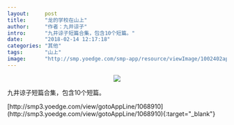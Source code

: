 ```yaml
---
layout:     post
title:      "龙的学校在山上"
author:     "作者：九井谅子"
intro:      "九井谅子短篇合集，包含10个短篇。"
date:       "2018-02-14 12:17:18"
categories: "其他"
tags:       "山上"
image:      "http://smp.yoedge.com/smp-app/resource/viewImage/1002402appline.png"
---
```

<div style="text-align: center">
<p><img src="http://smp.yoedge.com/smp-app/resource/viewImage/1002402appline.png"/></p>
</div>
<p class="post-meta">
<span>九井谅子短篇合集，包含10个短篇。</span>
</p>
[http://smp3.yoedge.com/view/gotoAppLine/1068910](http://smp3.yoedge.com/view/gotoAppLine/1068910){:target="_blank"}



